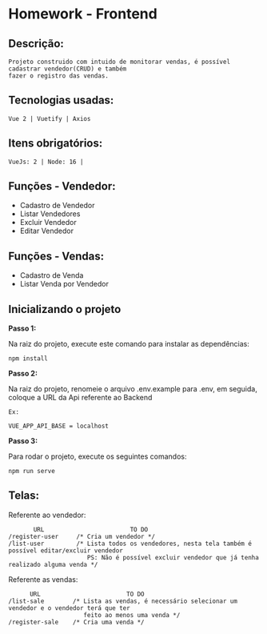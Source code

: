 # Homework - Frontend

## Descrição:
```
Projeto construido com intuido de monitorar vendas, é possível cadastrar vendedor(CRUD) e também
fazer o registro das vendas.
```

## Tecnologias usadas: 
```
Vue 2 | Vuetify | Axios
```

## Itens obrigatórios: 
```
VueJs: 2 | Node: 16 | 
```

## Funções - Vendedor:

- Cadastro de Vendedor
- Listar Vendedores
- Excluir Vendedor
- Editar Vendedor

## Funções - Vendas:

- Cadastro de Venda
- Listar Venda por Vendedor

## Inicializando o projeto

**Passo 1:**

Na raiz do projeto, execute este comando para instalar as dependências:

```
npm install
```

**Passo 2:**

Na raiz do projeto, renomeie o arquivo .env.example para .env, em seguida, coloque a URL da Api referente ao Backend

```
Ex:

VUE_APP_API_BASE = localhost
```

**Passo 3:**

Para rodar o projeto, execute os seguintes comandos:

```
npm run serve 
```


## Telas:

Referente ao vendedor:

```
       URL                        TO DO
/register-user     /* Cria um vendedor */
/list-user         /* Lista todos os vendedores, nesta tela também é possível editar/excluir vendedor
                      PS: Não é possível excluir vendedor que já tenha realizado alguma venda */

```

Referente as vendas:

```
      URL                        TO DO
/list-sale        /* Lista as vendas, é necessário selecionar um vendedor e o vendedor terá que ter
                     feito ao menos uma venda */
/register-sale    /* Cria uma venda */

```
